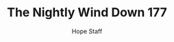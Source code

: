 ---
image: /assets/img/nwd/177_nwd_psalm_138_8_a_esv.png
title: The Nightly Wind Down 177
number: 177
categories:
  - The Nightly Wind Down
author: Hope Staff
notes: The Nightly Wind Down 177
embed: >-
  EMBED_GOES_HERE
transcript: >-
  SOME LINES OF TEXT START HERE
---